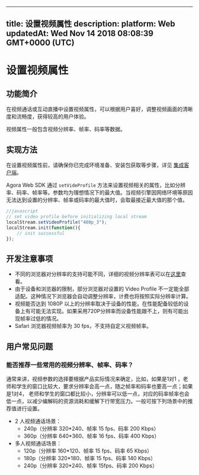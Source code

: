 
---
title: 设置视频属性
description: 
platform: Web
updatedAt: Wed Nov 14 2018 08:08:39 GMT+0000 (UTC)
---
# 设置视频属性
## 功能简介
在视频通话或互动直播中设置视频属性，可以根据用户喜好，调整视频画面的清晰度和流畅度，获得较高的用户体验。

视频属性一般包含视频分辨率、帧率、码率等数据。

## 实现方法

在设置视频属性前，请确保你已完成环境准备、安装包获取等步骤，详见 [集成客户端](../../cn/Video/web_prepare.md)。

Agora Web SDK 通过 `setVideProfile` 方法来设置视频相关的属性，比如分辨率、码率、帧率等。参数均为理想情况下的最大值。当视频引擎因网络环境等原因无法达到设置的分辨率、帧率或码率的最大值时，会取最接近最大值的那个值。

```javascript
//javascript
// set video profile before initializing local stream
localStream.setVideoProfile("480p_3");
localStream.init(function(){
	// init successful
});
```

## 开发注意事项
- 不同的浏览器对分辨率的支持可能不同，详细的视频分辨率表可以在[这里](https://docs.agora.io/cn/Interactive%20Broadcast/API%20Reference/web/interfaces/agorartc.stream.html#setvideoprofile)查看。
- 由于设备和浏览器的限制，部分浏览器对设置的 Video Profile 不一定能全部适配。这种情况下浏览器会自动调整分辨率，计费也将按照实际分辨率计算。
- 视频能否达到 1080P 以上的分辨率取决于设备的性能，在性能配备较低的设备上有可能无法实现。如果采用720P分辨率而设备性能跟不上，则有可能出现帧率过低的情况。
- Safari 浏览器视频帧率为 30 fps，不支持自定义视频帧率。

## 用户常见问题
### 能否推荐一些常用的视频分辨率、帧率、码率？

通常来讲，视频参数的选择要根据产品实际情况来确定，比如，如果是1对1 ，老师和学生的窗口比较大，要求分辨率会高一点，随之帧率和码率也要高一点；如果是1对4， 老师和学生的窗口都比较小，分辨率可以低一点，对应的码率帧率也会低一点，以减少编解码的资源消耗和缓解下行带宽压力。一般可按下列场景中的推荐值进行设置。

- 2 人视频通话场景：
  - 240p（分辨率 320*240、帧率 15 fps、码率 200 Kbps） 
  - 360p（分辨率 640*360、帧率 16 fps、码率 400 Kbps）
- 多人视频通话场景：
  - 120p（分辨率 160*120、帧率 15 fps、码率 65 Kbps）
  - 180p（分辨率 320*180、帧率 15 fps、码率 140 Kbps）
  - 240p（分辨率 320*240、帧率 15fps、码率 200 Kbps）

